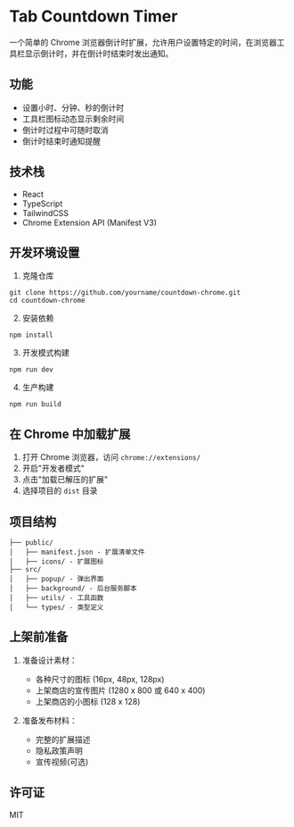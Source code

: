 # Tab Countdown Timer

一个简单的 Chrome 浏览器倒计时扩展，允许用户设置特定的时间，在浏览器工具栏显示倒计时，并在倒计时结束时发出通知。

## 功能

- 设置小时、分钟、秒的倒计时
- 工具栏图标动态显示剩余时间
- 倒计时过程中可随时取消
- 倒计时结束时通知提醒

## 技术栈

- React
- TypeScript
- TailwindCSS
- Chrome Extension API (Manifest V3)

## 开发环境设置

1. 克隆仓库

```
git clone https://github.com/yourname/countdown-chrome.git
cd countdown-chrome
```

2. 安装依赖

```
npm install
```

3. 开发模式构建

```
npm run dev
```

4. 生产构建

```
npm run build
```

## 在 Chrome 中加载扩展

1. 打开 Chrome 浏览器，访问 `chrome://extensions/`
2. 开启"开发者模式"
3. 点击"加载已解压的扩展"
4. 选择项目的 `dist` 目录

## 项目结构

```
├── public/
│   ├── manifest.json - 扩展清单文件
│   ├── icons/ - 扩展图标
├── src/
│   ├── popup/ - 弹出界面
│   ├── background/ - 后台服务脚本
│   ├── utils/ - 工具函数
│   └── types/ - 类型定义
```

## 上架前准备

1. 准备设计素材：

   - 各种尺寸的图标 (16px, 48px, 128px)
   - 上架商店的宣传图片 (1280 x 800 或 640 x 400)
   - 上架商店的小图标 (128 x 128)

2. 准备发布材料：
   - 完整的扩展描述
   - 隐私政策声明
   - 宣传视频(可选)

## 许可证

MIT
